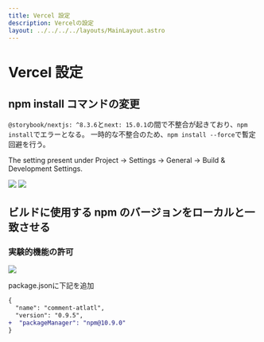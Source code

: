 ```yaml
---
title: Vercel 設定
description: Vercelの設定
layout: ../../../../layouts/MainLayout.astro
---
```


# Vercel 設定

## npm install コマンドの変更

`@storybook/nextjs: ^8.3.6`と`next: 15.0.1`の間で不整合が起きており、`npm install`でエラーとなる。
一時的な不整合のため、`npm install --force`で暫定回避を行う。

The setting present under Project → Settings → General → Build & Development Settings.

![](/comment-atlatl/images/settings/vercel-settings-1.png)
![](/comment-atlatl/images/settings/vercel-settings-2.png)

## ビルドに使用する npm のバージョンをローカルと一致させる
### 実験的機能の許可
![](/comment-atlatl/images/settings/vercel-settings-3.png)

package.jsonに下記を追加

```diff
{
  "name": "comment-atlatl",
  "version": "0.9.5",
+  "packageManager": "npm@10.9.0"
}
```
